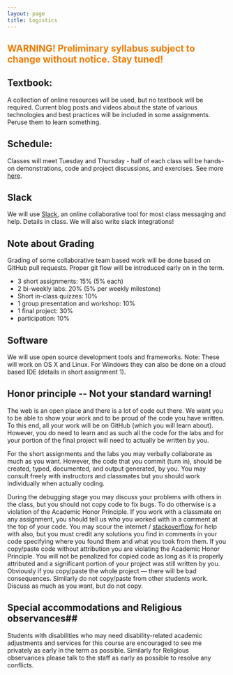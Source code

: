 ```yaml
---
layout: page
title: Logistics
---
```



## <span style="color: #F27D00">WARNING! Preliminary syllabus subject to change without notice. Stay tuned!</span> ##


## Textbook: ##

A collection of online resources will be used, but no textbook will be required.  Current blog posts and videos about the state of various technologies and best practices will be included in some assignments.  Peruse them to learn something.

## Schedule: ##

Classes will meet Tuesday and Thursday - half of each class will be hands-on demonstrations, code and project discussions, and exercises.  See more [here](/schedule).

## Slack ##

We will use [Slack](http://slack.com), an online collaborative tool for most class messaging and help. Details in class. We will also write slack integrations!

## Note about Grading ##

Grading of some collaborative team based work will be done based on GitHub pull requests.  Proper git flow will be introduced early on in the term.

- 3 short assignments: 15% (5% each)
- 2 bi-weekly labs:  20% (5% per weekly milestone)
- Short in-class quizzes:  10%
- 1 group presentation and workshop: 10%
- 1 final project:  30%
- participation:  10%


## Software ##

We will use open source development tools and frameworks.  Note: These will work on OS X and Linux. For Windows they can also be done on a cloud based IDE (details in short assignment 1).

## Honor principle -- Not your standard warning! ##

The web is an open place and there is a lot of code out there.  We want you to be able to show your work and to be proud of the code you have written.  To this end, all your work will be on GitHub (which you will learn about).  However, you do need to learn and as such all the code for the labs and for your portion of the final project will need to actually be written by you.

For the short assignments and the labs you may verbally collaborate as much as you want. However, the code that you commit (turn in), should be created, typed, documented, and output generated, by you. You may consult freely with instructors and classmates but you should work individually when actually coding.  

During the debugging stage you may discuss your problems with others in the class, but you should not copy code to fix bugs. To do otherwise is a violation of the Academic Honor Principle. If you work with a classmate on any assignment, you should tell us who you worked with in a comment at the top of your code.  You may scour the internet / [stackoverflow](http://stackoverflow.com) for help with  also, but you must credit any solutions you find in comments in your code specifying where you found them and what you took from them.  If you copy/paste code without attribution you are violating the Academic Honor Principle. You will not be penalized for copied code as long as it is properly attributed and a significant portion of your project was still written by you. Obviously if you copy/paste the whole project — there will be bad consequences.  Similarly do not copy/paste from other students work. Discuss as much as you want, but do not copy.  

## Special accommodations and Religious observances##

Students with disabilities who may need disability-related academic adjustments and services for this course are encouraged to see me privately as early in the term as possible.  Similarly for Religious observances please talk to the staff as early as possible to resolve any conflicts.
